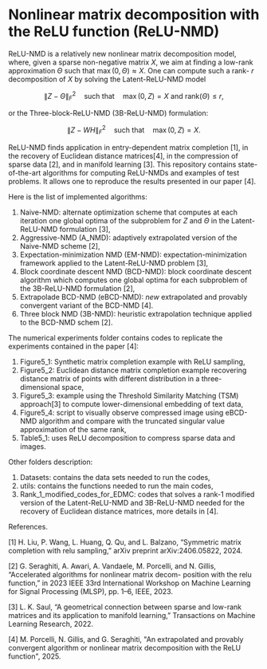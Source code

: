 # Nonlinear matrix decomposition with the ReLU function (ReLU-NMD)

ReLU-NMD is a relatively new nonlinear matrix decomposition model, where, given a sparse non-negative matrix $X$, we aim at finding a low-rank approximation $\Theta$ such that $\max(0,\Theta) \approx X$. One can compute such a rank- $r$ decomposition of $X$ by solving the Latent-ReLU-NMD model 
 
$$ \lVert Z - \Theta \rVert_F^2 \quad \text{such that} \quad \max(0,Z)=X   \text{ and }   \text{rank}(\Theta) \leq r,$$    

or the Three-block-ReLU-NMD (3B-ReLU-NMD) formulation:

$$ \lVert Z - WH \rVert_F^2 \quad \text{such that} \quad \max(0,Z)=X.$$ 
         
ReLU-NMD finds application in entry-dependent matrix completion [1], in the recovery of Euclidean distance matrices[4], in the compression of sparse data [2], and in manifold learning [3]. This repository contains state-of-the-art algorithms for computing ReLU-NMDs and examples of test problems. It allows one to reproduce the results presented in our paper [4]. 

Here is the list of implemented algorithms:
 1. Naive-NMD: alternate optimization scheme that computes at each iteration one global optima of the subproblem for $Z$ and $\Theta$ in the Latent-ReLU-NMD formulation [3],
 2. Aggressive-NMD (A_NMD): adaptively extrapolated version of the Naive-NMD scheme [2],
 3. Expectation-minimization NMD (EM-NMD): expectation-minimization framework applied to the Latent-ReLU-NMD problem [3],
 4. Block coordinate descent NMD (BCD-NMD): block coordinate descent algorithm which computes one global optima for each subproblem of the 3B-ReLU-NMD formulation [2],
 5. Extrapolade BCD-NMD (eBCD-NMD): *new* extrapolated and provably convergent variant of the BCD-NMD [4].
 6. Three block NMD (3B-NMD): heuristic extrapolation technique applied to the BCD-NMD schem [2].

The numerical experiments folder contains codes to replicate the experiments contained in the paper [4]:
 1. Figure5_1: Synthetic matrix completion example with ReLU sampling,
 2. Figure5_2: Euclidean distance matrix completion example recovering distance matrix of points with different distribution in a three-dimensional space,
 3. Figure5_3: example using the Threshold Similarity Matching (TSM) approach[3] to compute lower-dimensional embedding of text data,
 4. Figure5_4: script to visually observe compressed image using eBCD-NMD algorithm and compare with the truncated singular value approximation of the same rank,
 5. Table5_1:  uses ReLU decomposition to compress sparse data and images.

Other folders description:
 1. Datasets: contains the data sets needed to run the codes,
 2. utils: contains the functions needed to run the main codes,
 3. Rank_1_modified_codes_for_EDMC: codes that solves a rank-1 modified version of the Latent-ReLU-NMD and 3B-ReLU-NMD needed for the recovery of Euclidean distance matrices, more details in [4].


 References. 
 
 [1] H. Liu, P. Wang, L. Huang, Q. Qu, and L. Balzano, “Symmetric matrix completion with relu sampling,” arXiv
 preprint arXiv:2406.05822, 2024.
 
 [2] G. Seraghiti, A. Awari, A. Vandaele, M. Porcelli, and N. Gillis, “Accelerated algorithms for nonlinear matrix decom-
 position with the relu function,” in 2023 IEEE 33rd International Workshop on Machine Learning for Signal
 Processing (MLSP), pp. 1–6, IEEE, 2023.
 
 [3] L. K. Saul, “A geometrical connection between sparse and low-rank matrices and its application to manifold learning,”
 Transactions on Machine Learning Research, 2022.

 [4]  M. Porcelli, N. Gillis, and G. Seraghiti, "An extrapolated and provably convergent algorithm or nonlinear matrix decomposition with the ReLU function", 2025.
